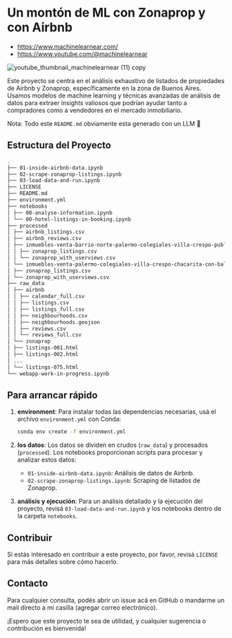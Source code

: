 # Un montón de ML con Zonaprop y con Airbnb
- https://www.machinelearnear.com/
- https://www.youtube.com/@machinelearnear

![youtube_thumbnail_machinelearnear (11) copy](https://github.com/machinelearnear/comprar-en-zonaprop-con-llms/assets/78419164/942ed8a8-8f89-4b63-9138-c519d634c4a8)

Este proyecto se centra en el análisis exhaustivo de listados de propiedades de Airbnb y Zonaprop, específicamente en la zona de Buenos Aires. Usamos modelos de machine learning y técnicas avanzadas de análisis de datos para extraer insights valiosos que podrían ayudar tanto a compradores como a vendedores en el mercado inmobiliario.

Nota: Todo este `README.md` obviamente esta generado con un LLM 🤡

## Estructura del Proyecto
```sh
.
├── 01-inside-airbnb-data.ipynb
├── 02-scrape-zonaprop-listings.ipynb
├── 03-load-data-and-run.ipynb
├── LICENSE
├── README.md
├── environment.yml
├── notebooks
│ ├── 00-analyse-information.ipynb
│ └── 00-hotel-listings-in-booking.ipynb
├── processed
│ ├── airbnb_listings.csv
│ ├── airbnb_reviews.csv
│ ├── inmuebles-venta-barrio-norte-palermo-colegiales-villa-crespo-publicado-hace-menos-de-45-dias-50000-130000-dolar-orden-visitas-descendente
│ │ ├── zonaprop_listings.csv
│ │ └── zonaprop_with_userviews.csv
│ └── inmuebles-venta-palermo-colegiales-villa-crespo-chacarita-con-balcon-y-disposicion-frente-mas-30-m2-cubiertos-50000-130000-dolar
│ ├── zonaprop_listings.csv
│ └── zonaprop_with_userviews.csv
├── raw_data
│ ├── airbnb
│ │ ├── calendar_full.csv
│ │ ├── listings.csv
│ │ ├── listings_full.csv
│ │ ├── neighbourhoods.csv
│ │ ├── neighbourhoods.geojson
│ │ ├── reviews.csv
│ │ └── reviews_full.csv
│ └── zonaprop
│ ├── listings-001.html
│ ├── listings-002.html
│ ...
│ └── listings-075.html
└── webapp-work-in-progress.ipynb
```


## Para arrancar rápido

1. **environment**: Para instalar todas las dependencias necesarias, usá el archivo `environment.yml` con Conda:

    ```bash
    conda env create -f environment.yml
    ```

2. **los datos**: Los datos se dividen en crudos (`raw_data`) y procesados (`processed`). Los notebooks proporcionan scripts para procesar y analizar estos datos:

    - `01-inside-airbnb-data.ipynb`: Análisis de datos de Airbnb.
    - `02-scrape-zonaprop-listings.ipynb`: Scraping de listados de Zonaprop.

3. **análisis y ejecución**: Para un análisis detallado y la ejecución del proyecto, revisá `03-load-data-and-run.ipynb` y los notebooks dentro de la carpeta `notebooks`.

## Contribuir

Si estás interesado en contribuir a este proyecto, por favor, revisá `LICENSE` para más detalles sobre cómo hacerlo.

## Contacto

Para cualquier consulta, podés abrir un issue acá en GitHub o mandarme un mail directo a mi casilla (agregar correo electrónico).

¡Espero que este proyecto te sea de utilidad, y cualquier sugerencia o contribución es bienvenida!

